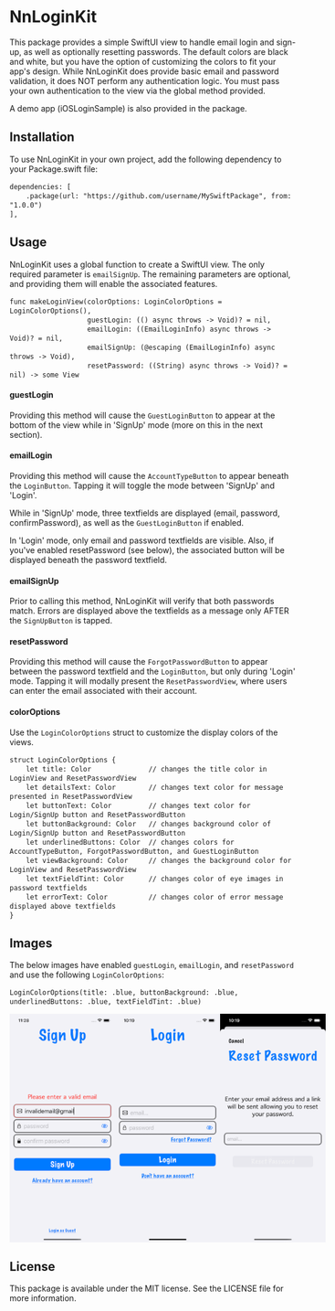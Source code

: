 # NnLoginKit

This package provides a simple SwiftUI view to handle email login and sign-up, as well as optionally resetting passwords. The default colors are black and white, but you have the option of customizing the colors to fit your app's design. While NnLoginKit does provide basic email and password validation, it does NOT perform any authentication logic. You must pass your own authentication to the view via the global method provided.

A demo app (iOSLoginSample) is also provided in the package.

## Installation

To use NnLoginKit in your own project, add the following dependency to your Package.swift file:

```
dependencies: [
    .package(url: "https://github.com/username/MySwiftPackage", from: "1.0.0")
],
```

## Usage
NnLoginKit uses a global function to create a SwiftUI view. The only required parameter is `emailSignUp`. The remaining parameters are optional, and providing them will enable the associated features.

```
func makeLoginView(colorOptions: LoginColorOptions = LoginColorOptions(),
                   guestLogin: (() async throws -> Void)? = nil,
                   emailLogin: ((EmailLoginInfo) async throws -> Void)? = nil,
                   emailSignUp: (@escaping (EmailLoginInfo) async throws -> Void),
                   resetPassword: ((String) async throws -> Void)? = nil) -> some View
```

#### guestLogin
Providing this method will cause the `GuestLoginButton` to appear at the bottom of the view while in 'SignUp' mode (more on this in the next section).

#### emailLogin
Providing this method will cause the `AccountTypeButton` to appear beneath the `LoginButton`. Tapping it will toggle the mode between 'SignUp' and 'Login'.

While in 'SignUp' mode, three textfields are displayed (email, password, confirmPassword), as well as the `GuestLoginButton` if enabled.

In 'Login' mode, only email and password textfields are visible. Also, if you've enabled resetPassword (see below), the associated button will be displayed beneath the password textfield.

#### emailSignUp
Prior to calling this method, NnLoginKit will verify that both passwords match. Errors are displayed above the textfields as a message only AFTER the `SignUpButton` is tapped.

#### resetPassword
Providing this method will cause the `ForgotPasswordButton` to appear between the password textfield and the `LoginButton`, but only during 'Login' mode. Tapping it will modally present the `ResetPasswordView`, where users can enter the email associated with their account.

#### colorOptions
Use the `LoginColorOptions` struct to customize the display colors of the views.

```
struct LoginColorOptions {
    let title: Color              // changes the title color in LoginView and ResetPasswordView
    let detailsText: Color        // changes text color for message presented in ResetPasswordView
    let buttonText: Color         // changes text color for Login/SignUp button and ResetPasswordButton
    let buttonBackground: Color   // changes background color of Login/SignUp button and ResetPasswordButton
    let underlinedButtons: Color  // changes colors for AccountTypeButton, ForgotPasswordButton, and GuestLoginButton
    let viewBackground: Color     // changes the background color for LoginView and ResetPasswordView
    let textFieldTint: Color      // changes color of eye images in password textfields
    let errorText: Color          // changes color of error message displayed above textfields
}
```


## Images
The below images have enabled `guestLogin`, `emailLogin`, and `resetPassword` and use the following `LoginColorOptions`:

```
LoginColorOptions(title: .blue, buttonBackground: .blue, underlinedButtons: .blue, textFieldTint: .blue)
```
<div style="display: flex; justify-content: space-between;">
   <img src="Demo-images/signup_errorMessage.png" height="400">
   <img src="Demo-images/loginView_loginMode.png" height="400">
   <img src="Demo-images/resetPasswordView.png" height="400">
</div>


## License
This package is available under the MIT license. See the LICENSE file for more information.
